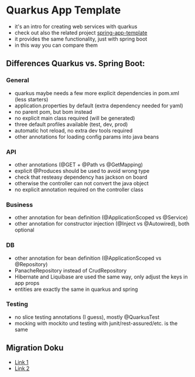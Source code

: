 
# Quarkus App Template

- it's an intro for creating web services with quarkus
- check out also the related project 
  [spring-app-template](https://github.com/coc-university/spring-app-template)
- it provides the same functionality, just with spring boot
- in this way you can compare them

## Differences Quarkus vs. Spring Boot:

### General

- quarkus maybe needs a few more explicit dependencies in pom.xml (less starters)
- application.properties by default (extra dependency needed for yaml)
- no parent pom, but bom instead
- no explicit main class required (will be generated)
- three default profiles available (test, dev, prod)
- automatic hot reload, no extra dev tools required
- other annotations for loading config params into java beans

### API

- other annotations (@GET + @Path vs @GetMapping)
- explicit @Produces should be used to avoid wrong type
- check that resteasy dependency has jackson on board
- otherwise the controller can not convert the java object
- no explicit annotation required on the controller class

### Business

- other annotation for bean definition (@ApplicationScoped vs @Service)
- other annotation for constructor injection (@Inject vs @Autowired), both optional

### DB

- other annotation for bean definition (@ApplicationScoped vs @Repository)
- PanacheRepository instead of CrudRepository
- Hibernate and Liquibase are used the same way, only adjust the keys in app props
- entities are exactly the same in quarkus and spring

### Testing

- no slice testing annotations (I guess), mostly @QuarkusTest
- mocking with mockito und testing with junit/rest-assured/etc. is the same

## Migration Doku

- [Link 1](https://marcelkliemannel.com/articles/2021/migrating-from-spring-to-quarkus/)
- [Link 2](https://dev.to/rmarting/lessons-learned-migrating-spring-boot-to-quarkus-1ccb)

